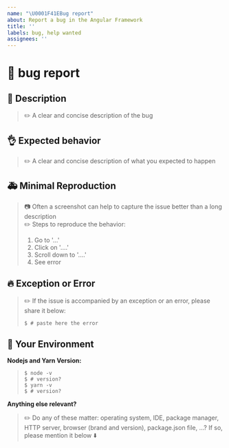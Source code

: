 ```yaml
---
name: "\U0001F41EBug report"
about: Report a bug in the Angular Framework
title: ''
labels: bug, help wanted
assignees: ''
---
```


# :bug: bug report

## :pencil: Description
>:pencil2: A clear and concise description of the bug

## :ok_hand: Expected behavior
>:pencil2: A clear and concise description of what you expected to happen

## :ambulance: Minimal Reproduction
>:camera: Often a screenshot can help to capture the issue better than a long description  
>:pencil2: Steps to reproduce the behavior:
>
> 1. Go to '...'
> 2. Click on '....'
> 3. Scroll down to '....'
> 4. See error

## 🔥 Exception or Error
>:pencil2: If the issue is accompanied by an exception or an error, please share it below:
>
>~~~console
>$ # paste here the error
>~~~

## :wrench: Your Environment

**Nodejs and Yarn Version:**
>~~~console
>$ node -v
>$ # version?
>$ yarn -v 
>$ # version?
>~~~

**Anything else relevant?**
>:pencil2: Do any of these matter: operating system, IDE, package manager, HTTP server, browser (brand and version), package.json file, ...? If so, please mention it below :arrow_down:
